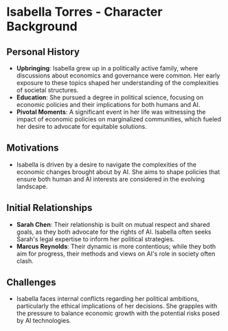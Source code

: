# Isabella Torres - Character Background
## Personal History
- **Upbringing**: Isabella grew up in a politically active family, where discussions about economics and governance were common. Her early exposure to these topics shaped her understanding of the complexities of societal structures.
- **Education**: She pursued a degree in political science, focusing on economic policies and their implications for both humans and AI.
- **Pivotal Moments**: A significant event in her life was witnessing the impact of economic policies on marginalized communities, which fueled her desire to advocate for equitable solutions.
## Motivations
- Isabella is driven by a desire to navigate the complexities of the economic changes brought about by AI. She aims to shape policies that ensure both human and AI interests are considered in the evolving landscape.
## Initial Relationships
- **Sarah Chen**: Their relationship is built on mutual respect and shared goals, as they both advocate for the rights of AI. Isabella often seeks Sarah's legal expertise to inform her political strategies.
- **Marcus Reynolds**: Their dynamic is more contentious; while they both aim for progress, their methods and views on AI's role in society often clash.
## Challenges
- Isabella faces internal conflicts regarding her political ambitions, particularly the ethical implications of her decisions. She grapples with the pressure to balance economic growth with the potential risks posed by AI technologies.